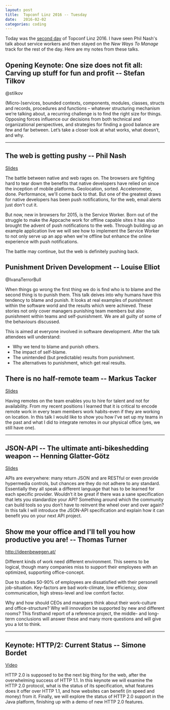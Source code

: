 ```yaml
---
layout: post
title:  Topconf Linz 2016 -- Tuesday
date:   2016-02-02
categories: coding
---
```


Today was the [second day](http://topconf.com/linz-2016/schedule/2016-02-02/) of Topconf Linz 2016. I have seen Phil Nash's talk about service workers and then stayed on the _New Ways To Manage_ track for the rest of the day. Here are my notes from these talks.

## Opening Keynote: One size does not fit all: Carving up stuff for fun and profit -- Stefan Tilkov

@stilkov

(Micro-)services, bounded contexts, components, modules, classes, structs and records, procedures and functions – whatever structuring mechanism we’re talking about, a recurring challenge is to find the right size for things. Opposing forces influence our decisions from both technical and organizational perspectives, and strategies for finding a good balance are few and far between. Let’s take a closer look at what works, what doesn’t, and why.

---

## The web is getting pushy -- Phil Nash

[Slides](https://speakerdeck.com/philnash/the-web-is-getting-pushy-topconf-linz)

The battle between native and web rages on. The browsers are fighting hard to tear down the benefits that native developers have relied on since the inception of mobile platforms. Geolocation, sorted. Accelerometer, done. Performance, we'll come back to that. But one of the greatest draws for native developers has been push notifications, for the web, email alerts just don't cut it.

But now, new in browsers for 2015, is the Service Worker. Born out of the struggle to make the Appcache work for offline capable sites it has also brought the advent of push notifications to the web. Through building up an example application live we will see how to implement the Service Worker to not only serve up an app when we're offline but enhance the online experience with push notifications.

The battle may continue, but the web is definitely pushing back.

## Punishment Driven Development -- Louise Elliot

@IvanaTerrorBull

When things go wrong the first thing we do is find who is to blame and the second thing is to punish them. This talk deives into why humans have this tendency to blame and punish. It looks at real examples of punishment within the software world and the results which were achieved. These stories not only cover managers punishing team members but also punishment within teams and self-punishment. We are all guilty of some of the behaviours discussed.

This is aimed at everyone involved in software development. After the talk attendees will understand:

- Why we tend to blame and punish others.
- The impact of self-blame.
- The unintended (but predictable) results from punishment.
- The alternatives to punishment, which get real results.

## There is no half-remote team -- Markus Tacker

[Slides](https://docs.google.com/presentation/d/1wOsTthhK1rgmSYl6ZChHzSTD3hkMjmlkfZKnlgQtU94)

Having remotes on the team enables you to hire for talent and not for availability. From my recent positions I learned that it is critical to encode remote work in every team members work habits-even if they are working on location. In this talk I would like to show you how I've set up my teams in the past and what I did to integrate remotes in our physical office (yes, we still have one).

---

## JSON-API -- The ultimate anti-bikeshedding weapon -- Henning Glatter-Götz

[Slides](https://speakerdeck.com/hglattergotz/how-json-api-can-bring-sanity-to-your-php-apis)

APIs are everywhere: many return JSON and are RESTful or even provide hypermedia controls, but chances are they do not adhere to any standard. Essentially they all speak a different language that has to be learned for each specific provider. Wouldn’t it be great if there was a sane specification that lets you standardize your API? Something around which the community can build tools so you don’t have to reinvent the wheel over and over again? In this talk I will introduce the JSON-API specification and explain how it can benefit you on your next API project.

## Show me your office and I'll tell you how productive you are! -- Thomas Turner

http://ideenbewegen.at/

Different kinds of work need different environment. This seems to be logical, though many companies miss to support their employees with an optimized, supporting office-concept.

Due to studies 50-90% of employees are dissatisfied with their personell job-situation. Key-factors are bad work-climate, low efficiency, slow communication, high stress-level and low comfort factor.

Why and how should CEOs and managers think about their work-culture and office-structure? Why will innovation be supported by new and different rooms? This firsthand report of a reference project, the middle- and long-term conclusions will answer these and many more questions and will give you a lot to think.

---

## Keynote: HTTP/2: Current Status -- Simone Bordet

[Video](https://www.youtube.com/watch?v=QpLtBftqM04)

HTTP 2.0 is supposed to be the next big thing for the web, after the overwhelming success of HTTP 1.1. In this keynote we will examine the HTTP 2.0 protocol, what is the status of its specification, what features does it offer over HTTP 1.1, and how websites can benefit (in speed and money) from it. Finally, we will explore the status of HTTP 2.0 support in the Java platform, finishing up with a demo of new HTTP 2.0 features.
